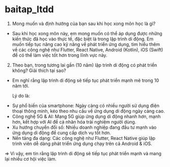 # baitap_ltdd
1. Mong muốn và định hướng của bạn sau khi học xong môn học là gì?
  - Sau khi học xong môn này, em mong muốn có thể áp dụng được những kiến thức đã học vào thực tế, đặc biệt là trong lập trình di động. Em muốn tiếp tục nâng cao kỹ năng về phát triển ứng dụng, tìm hiểu thêm về các công nghệ như Flutter, React Native, Android (Kotlin), iOS (Swift) để có thể làm việc tốt hơn trong lĩnh vực này.
2. Theo bạn, trong tương lai gần (10 năm) lập trình di động có phát triển không? Giải thích tại sao?

- Em nghĩ rằng lập trình di động sẽ tiếp tục phát triển mạnh mẽ trong 10 năm tới.
   
   Lý do là:
+ Sự phổ biến của smartphone: Ngày càng có nhiều người sử dụng điện thoại thông minh, kéo theo nhu cầu về ứng dụng di động ngày càng cao.
+ Công nghệ 5G & AI: Mạng 5G giúp ứng dụng di động nhanh hơn, mạnh hơn, kết hợp với AI để cá nhân hóa trải nghiệm người dùng.
+ Xu hướng chuyển đổi số: Nhiều doanh nghiệp đang đầu tư mạnh vào ứng dụng di động để cung cấp dịch vụ tốt hơn.
+ Nền tảng đa dạng: Các công nghệ như Flutter, React Native giúp lập trình viên dễ dàng phát triển ứng dụng chạy trên cả Android & iOS.

  
=> Vì vậy, em tin rằng lập trình di động sẽ tiếp tục phát triển mạnh và mang lại nhiều cơ hội việc làm.

